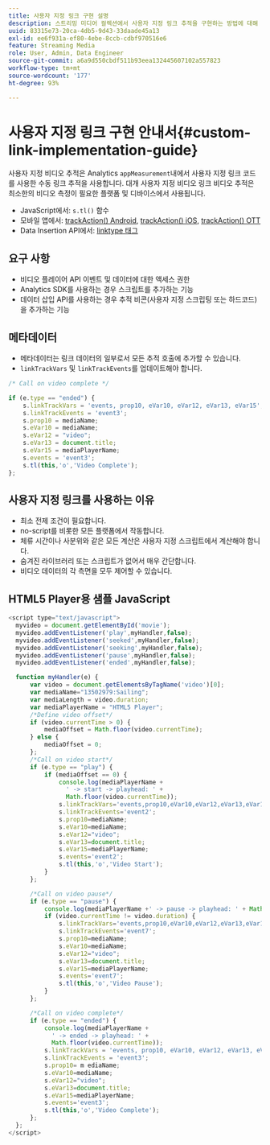 ```yaml
---
title: 사용자 지정 링크 구현 설명
description: 스트리밍 미디어 컬렉션에서 사용자 지정 링크 추적을 구현하는 방법에 대해 알아봅니다.
uuid: 83315e73-20ca-4db5-9d43-33daade45a13
exl-id: ee6f931a-ef80-4ebe-8ccb-cdbf970516e6
feature: Streaming Media
role: User, Admin, Data Engineer
source-git-commit: a6a9d550cbdf511b93eea132445607102a557823
workflow-type: tm+mt
source-wordcount: '177'
ht-degree: 93%

---
```


# 사용자 지정 링크 구현 안내서{#custom-link-implementation-guide}

사용자 지정 비디오 추적은 Analytics `appMeasurement`내에서 사용자 지정 링크 코드를 사용한 수동 링크 추적을 사용합니다.
대개 사용자 지정 비디오 링크 비디오 추적은 최소한의 비디오 측정이 필요한 플랫폼 및 디바이스에서 사용됩니다.

* JavaScript에서: `s.tl()` 함수
* 모바일 앱에서: [trackAction() Android](https://experienceleague.adobe.com/docs/mobile-services/android/analytics-android/actions.html?lang=ko-KR), [trackAction() iOS](https://experienceleague.adobe.com/docs/mobile-services/ios/analytics-ios/actions.html?lang=ko-KR), [trackAction() OTT](/help/use-cases/analytics-with-ott/track-app-actions.md)
* Data Insertion API에서: [linktype 태그](https://github.com/AdobeDocs/analytics-1.4-apis/blob/master/docs/data-insertion-api/reference/r_supported_tags.md)

## 요구 사항

* 비디오 플레이어 API 이벤트 및 데이터에 대한 액세스 권한
* Analytics SDK를 사용하는 경우 스크립트를 추가하는 기능
* 데이터 삽입 API를 사용하는 경우 추적 비콘(사용자 지정 스크립팅 또는 하드코드)을 추가하는 기능

## 메타데이터

* 메타데이터는 링크 데이터의 일부로서 모든 추적 호출에 추가할 수 있습니다.
* `linkTrackVars` 및 `linkTrackEvents`를 업데이트해야 합니다.

```javascript
/* Call on video complete */

if (e.type == "ended") {  
    s.linkTrackVars = 'events, prop10, eVar10, eVar12, eVar13, eVar15';
    s.linkTrackEvents = 'event3';
    s.prop10 = mediaName;
    s.eVar10 = mediaName;
    s.eVar12 = "video";
    s.eVar13 = document.title;
    s.eVar15 = mediaPlayerName;
    s.events = 'event3';
    s.tl(this,'o','Video Complete');
};
```

## 사용자 지정 링크를 사용하는 이유

* 최소 전제 조건이 필요합니다.
* no-script를 비롯한 모든 플랫폼에서 작동합니다.
* 체류 시간이나 사분위와 같은 모든 계산은 사용자 지정 스크립트에서 계산해야 합니다.
* 숨겨진 라이브러리 또는 스크립트가 없어서 매우 간단합니다.
* 비디오 데이터의 각 측면을 모두 제어할 수 있습니다.

## HTML5 Player용 샘플 JavaScript

```javascript
<script type="text/javascript">
  myvideo = document.getElementById('movie');
  myvideo.addEventListener('play',myHandler,false);
  myvideo.addEventListener('seeked',myHandler,false);
  myvideo.addEventListener('seeking',myHandler,false);
  myvideo.addEventListener('pause',myHandler,false);
  myvideo.addEventListener('ended',myHandler,false);

  function myHandler(e) {
      var video = document.getElementsByTagName('video')[0];
      var mediaName="13502979:Sailing";
      var mediaLength = video.duration;
      var mediaPlayerName = "HTML5 Player";
      /*Define video offset*/
      if (video.currentTime > 0) {
          mediaOffset = Math.floor(video.currentTime);
      } else {
          mediaOffset = 0;
      };
      /*Call on video start*/
      if (e.type == "play") {
          if (mediaOffset == 0) {
              console.log(mediaPlayerName +
                ' -> start -> playhead: ' +  
                Math.floor(video.currentTime));
              s.linkTrackVars='events,prop10,eVar10,eVar12,eVar13,eVar15';
              s.linkTrackEvents='event2';
              s.prop10=mediaName;
              s.eVar10=mediaName;
              s.eVar12="video";
              s.eVar13=document.title;
              s.eVar15=mediaPlayerName;
              s.events='event2';
              s.tl(this,'o','Video Start');
          }
      };

      /*Call on video pause*/
      if (e.type == "pause") {
          console.log(mediaPlayerName +' -> pause -> playhead: ' + Math.floor(video.currentTime));
          if (video.currentTime != video.duration) {
              s.linkTrackVars='events,prop10,eVar10,eVar12,eVar13,eVar15';
              s.linkTrackEvents='event7';
              s.prop10=mediaName;
              s.eVar10=mediaName;
              s.eVar12="video";
              s.eVar13=document.title;
              s.eVar15=mediaPlayerName;
              s.events='event7';
              s.tl(this,'o','Video Pause');
          }
      };

      /*Call on video complete*/
      if (e.type == "ended") {
          console.log(mediaPlayerName +
            ' -> ended -> playhead: ' +
            Math.floor(video.currentTime));
          s.linkTrackVars = 'events, prop10, eVar10, eVar12, eVar13, eVar15';
          s.linkTrackEvents = 'event3';
          s.prop10= m ediaName;
          s.eVar10=mediaName;
          s.eVar12="video";
          s.eVar13=document.title;
          s.eVar15=mediaPlayerName;
          s.events='event3';
          s.tl(this,'o','Video Complete');
      };
  };
</script>
```
